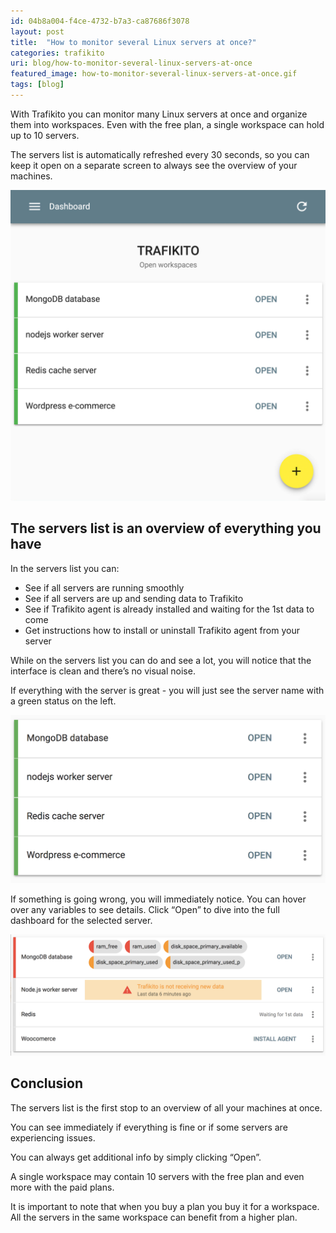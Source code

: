 ```yaml
---
id: 04b8a004-f4ce-4732-b7a3-ca87686f3078
layout: post
title:  "How to monitor several Linux servers at once?"
categories: trafikito
uri: blog/how-to-monitor-several-linux-servers-at-once
featured_image: how-to-monitor-several-linux-servers-at-once.gif
tags: [blog]
---
```


With Trafikito you can monitor many Linux <wiki>servers</wiki> at once and organize them into <wiki>workspaces</wiki>. Even with the <wiki>free plan</wiki>, a single <wiki>workspace</wiki> can hold up to 10 <wiki>servers</wiki>. 

The <wiki>servers list</wiki> is automatically refreshed every 30 seconds, so you can keep it open on a separate screen to always see the <wiki>overview</wiki> of your machines.

<!--more-->

![List of your servers on Trafikito dashboard](../assets/img/blog/trafikito-workspace-servers-list.jpg)

The servers list is an overview of everything you have
------------------------------------------------------

In the <wiki>servers list</wiki> you can:

*   See if all servers are running smoothly
*   See if all servers are up and <wiki>sending data</wiki> to Trafikito
*   See if <wiki>Trafikito agent</wiki> is already installed and waiting for the 1st data to come
*   Get instructions how to <wiki>install</wiki> or <wiki>uninstall</wiki> Trafikito <wiki>agent</wiki> from your server

<info>
While on the servers list you can do and see a lot, you will notice that the interface is clean and there’s no visual noise.
</info> 

If everything with the server is great - you will just see the server name with a green status on the left.

<gif>![All servers are in good shape](../assets/img/blog/trafikito-servers-list-all-ok.gif)</gif>

If something is going wrong, you will immediately notice. You can hover over any <wiki>variables</wiki> to see details. Click “Open” to dive into the full <wiki>dashboard</wiki> for the <wiki>selected server</wiki>.

<gif>![Servers list showing current issues](../assets/img/blog/trafikito-servers-list-issues.gif)</gif>

Conclusion
----------

The <wiki>servers list</wiki> is the first stop to an overview of all your machines at once. 

You can see immediately if everything is fine or if some servers are experiencing issues. 

You can always get additional info by simply clicking “Open”.

A single <wiki>workspace</wiki> may contain 10 servers with the <wiki>free plan</wiki> and even more with the <wiki>paid plans</wiki>. 

<info>
It is important to note that when you buy a plan you buy it for a <wiki>workspace</wiki>. All the <wiki>servers</wiki> in the same <wiki>workspace</wiki> can benefit from a higher <wiki>plan</wiki>.
</info>